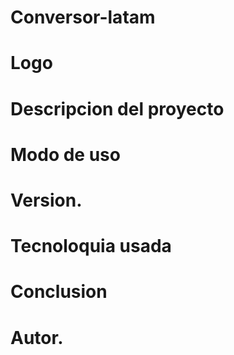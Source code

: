 # Conversor-latam
# Logo
# Descripcion del proyecto
# Modo de uso
# Version.
# Tecnoloquia usada
# Conclusion
# Autor.
